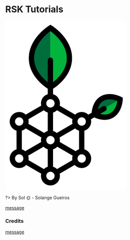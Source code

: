 # RSK Tutorials

![RSK](../images/rsk-logo.png ':size=100')

?> By Sol :sun_with_face: - Solange Gueiros

[message](../readme/message-en.md ':include')

### Credits

[message](../readme/credits-en.md ':include')
